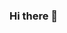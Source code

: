 ### Hi there 👋

<!--
**samghebre/samghebre** is a ✨ _special_ ✨ repository because its `README.md` (this file) appears on your GitHub profile.

Here are some ideas to get you started:

- 🔭 I’m currently working on Weather Forecast Application
- 🌱 I’m currently learning AWS cloud computing
- 👯 I’m looking to collaborate on Data Science related program
- 🤔 I’m looking for help with Front End Web development
- 💬 Ask me about ...
- 📫 How to reach me: ...
- 😄 Pronouns: ...
- ⚡ Fun fact: ...
-->
